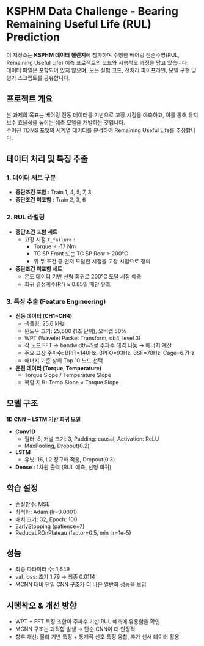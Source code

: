 # KSPHM Data Challenge - Bearing Remaining Useful Life (RUL) Prediction

이 저장소는 **KSPHM 데이터 챌린지**에 참가하며 수행한 베어링 잔존수명(RUL, Remaining Useful Life) 예측 프로젝트의 코드와 시행착오 과정을 담고 있습니다.  
데이터 파일은 포함되어 있지 않으며, 모든 실험 코드, 전처리 파이프라인, 모델 구현 및 평가 스크립트를 공유합니다.

## 프로젝트 개요

본 과제의 목표는 베어링 진동 데이터를 기반으로 고장 시점을 예측하고, 이를 통해 유지보수 효율성을 높이는 예측 모델을 개발하는 것입니다.  
주어진 TDMS 포맷의 시계열 데이터를 분석하여 Remaining Useful Life를 추정합니다.

## 데이터 처리 및 특징 추출

### 1. 데이터 세트 구분

- **중단조건 포함** : Train 1, 4, 5, 7, 8
- **중단조건 미포함** : Train 2, 3, 6

### 2. RUL 라벨링

- **중단조건 포함 세트**
  - 고장 시점 `T_failure` :
    - Torque ≤ -17 Nm
    - TC SP Front 또는 TC SP Rear ≥ 200℃
    - 위 두 조건 중 먼저 도달한 시점을 고장 시점으로 정의
- **중단조건 미포함 세트**
  - 온도 데이터 기반 선형 회귀로 200℃ 도달 시점 예측
  - 회귀 결정계수(R²) ≥ 0.85일 때만 유효

### 3. 특징 추출 (Feature Engineering)

- **진동 데이터 (CH1~CH4)**
  - 샘플링: 25.6 kHz
  - 윈도우 크기: 25,600 (1초 단위), 오버랩 50%
  - WPT (Wavelet Packet Transform, db4, level 3)
  - 각 노드 FFT → bandwidth=5로 주파수 대역 나눔 → 에너지 계산
  - 주요 고장 주파수: BPFI=140Hz, BPFO=93Hz, BSF=78Hz, Cage=6.7Hz
  - 에너지 기준 상위 Top 10 노드 선택
- **운전 데이터 (Torque, Temperature)**
  - Torque Slope / Temperature Slope
  - 복합 지표: Temp Slope × Torque Slope

## 모델 구조

**1D CNN + LSTM 기반 회귀 모델**

- **Conv1D**
  - 필터: 8, 커널 크기: 3, Padding: causal, Activation: ReLU
  - MaxPooling, Dropout(0.2)
- **LSTM**
  - 유닛: 16, L2 정규화 적용, Dropout(0.3)
- **Dense** : 1차원 출력 (RUL 예측, 선형 회귀)

## 학습 설정

- 손실함수: MSE
- 최적화: Adam (lr=0.0001)
- 배치 크기: 32, Epoch: 100
- EarlyStopping (patience=7)
- ReduceLROnPlateau (factor=0.5, min_lr=1e-5)

## 성능

- 최종 파라미터 수: 1,649
- val_loss: 초기 1.79 → 최종 0.0114
- MCNN 대비 단일 CNN 구조가 더 나은 일반화 성능을 보임

## 시행착오 & 개선 방향

- WPT + FFT 특징 조합이 주파수 기반 RUL 예측에 유용함을 확인
- MCNN 구조는 과적합 발생 → 단순 CNN이 더 안정적
- 향후 개선: 물리 기반 특징 + 통계적 신호 특징 융합, 추가 센서 데이터 활용
